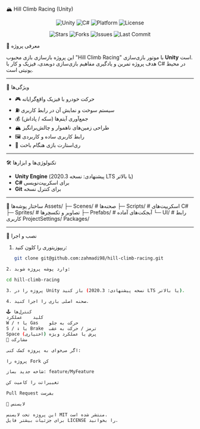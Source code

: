 🏔️ Hill Climb Racing (Unity)

<div align="center">

![Unity](https://img.shields.io/badge/Engine-Unity-black?logo=unity)
![C#](https://img.shields.io/badge/Language-C%23-239120?logo=c-sharp)
![Platform](https://img.shields.io/badge/Platform-PC%20%7C%20Mobile-blue)
![License](https://img.shields.io/github/license/zahmadi98/hill-climb-racing)

![Stars](https://img.shields.io/github/stars/zahmadi98/hill-climb-racing?style=social)
![Forks](https://img.shields.io/github/forks/zahmadi98/hill-climb-racing?style=social)
![Issues](https://img.shields.io/github/issues/zahmadi98/hill-climb-racing)
![Last Commit](https://img.shields.io/github/last-commit/zahmadi98/hill-climb-racing)

</div>

📌 معرفی پروژه

این پروژه بازسازی بازی محبوب "Hill Climb Racing" با موتور بازی‌سازی **Unity** است.  
هدف پروژه تمرین و یادگیری مفاهیم بازی‌سازی دوبعدی، فیزیک و کار با C# در محیط یونیتی است.

---

🎯 ویژگی‌ها

- 🎮 حرکت خودرو با فیزیک واقع‌گرایانه  
- ⛽ سیستم سوخت و نمایش آن در رابط کاربری  
- 💰 جمع‌آوری آیتم‌ها (سکه / پاداش)  
- 🏔️ طراحی زمین‌های ناهموار و چالش‌برانگیز  
- 🖼️ رابط کاربری ساده و کاربردی  
- 🔄 ری‌استارت بازی هنگام باخت  

---

🛠️ تکنولوژی‌ها و ابزارها

- **Unity Engine** (پیشنهادی: نسخه 2020.3 LTS یا بالاتر)  
- **C#** برای اسکریپت‌نویسی  
- **Git** برای کنترل نسخه  

---

📂 ساختار پوشه‌ها
Assets/
├─ Scenes/ # صحنه‌ها
├─ Scripts/ # اسکریپت‌های C#
├─ Sprites/ # تصاویر و تکسچرها
├─ Prefabs/ # آبجکت‌های آماده
└─ UI/ # رابط کاربری
ProjectSettings/
Packages/

---

🚀 نصب و اجرا

1. ریپوزیتوری را کلون کنید:

```bash
   git clone git@github.com:zahmadi98/hill-climb-racing.git

2. وارد پوشه پروژه شوید:

cd hill-climb-racing

3. پروژه را در Unity باز کنید (نسخه پیشنهادی: 2020.3 LTS یا بالاتر).

4. صحنه اصلی بازی را اجرا کنید.

🕹️ کنترل‌ها
کلید	عملکرد
W / ↑ یا Gas	حرکت به جلو
S / ↓ یا Brake	ترمز / حرکت به عقب
Space (اختیاری)	پرش یا عملکرد ویژه
🤝 مشارکت

اگر می‌خوای به پروژه کمک کنی:

پروژه را Fork کن

شاخه جدید بساز: feature/MyFeature

تغییراتت را کامیت کن

Pull Request بفرست

📜 لایسنس

این پروژه تحت لایسنس MIT منتشر شده است.
برای جزئیات بیشتر فایل LICENSE را بخوانید.



